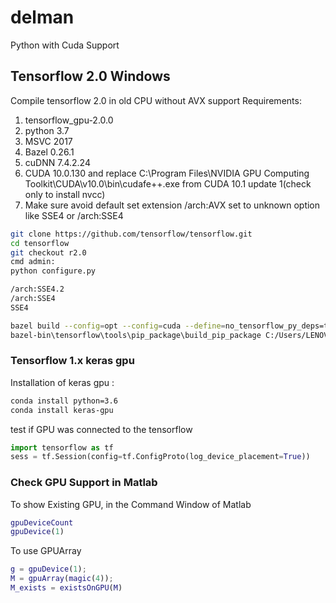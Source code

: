 # delman
Python with Cuda Support

## Tensorflow 2.0 Windows
Compile tensorflow 2.0 in old CPU without AVX support
Requirements:
1. tensorflow_gpu-2.0.0	
2. python 3.7
3. MSVC 2017
4. Bazel 0.26.1	
5. cuDNN 7.4.2.24
6. CUDA 10.0.130 and replace C:\Program Files\NVIDIA GPU Computing Toolkit\CUDA\v10.0\bin\cudafe++.exe from CUDA 10.1 update 1(check only to install nvcc)
7. Make sure avoid default set extension /arch:AVX set to unknown option like SSE4 or /arch:SSE4

```sh
git clone https://github.com/tensorflow/tensorflow.git
cd tensorflow
git checkout r2.0
cmd admin:
python configure.py

/arch:SSE4.2
/arch:SSE4
SSE4

bazel build --config=opt --config=cuda --define=no_tensorflow_py_deps=true --copt=-nvcc_options=disable-warnings //tensorflow/tools/pip_package:build_pip_package
bazel-bin\tensorflow\tools\pip_package\build_pip_package C:/Users/LENOVO/Downloads/tmp/tensorflow_pkg
```


### Tensorflow 1.x keras gpu
Installation of keras gpu :

```sh
conda install python=3.6
conda install keras-gpu
```

test if GPU was connected to the tensorflow

```python
import tensorflow as tf
sess = tf.Session(config=tf.ConfigProto(log_device_placement=True))
```

### Check GPU Support in Matlab
To show Existing GPU, in the Command Window of Matlab 
```m
gpuDeviceCount
gpuDevice(1)
```

To use GPUArray

```matlab
g = gpuDevice(1);
M = gpuArray(magic(4));
M_exists = existsOnGPU(M)
```
